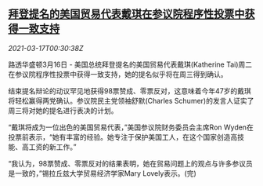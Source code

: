 <!--1615941660000-->
[拜登提名的美国贸易代表戴琪在参议院程序性投票中获得一致支持](https://cn.reuters.com/article/ustr-senate-voting-0316-tues-idCNKBS2B901U)
------

<div><i>2021-03-17T00:30:38Z</i></div><p>路透华盛顿3月16日 - 美国总统拜登提名的美国贸易代表戴琪(Katherine Tai)周二在参议院程序性投票中获得一致支持，她的提名似乎将在周三得到确认。</p><p>结束提名辩论的动议罕见地获得98票赞成、零票反对，这意味着今年47岁的戴琪将轻松赢得两党确认。参议院民主党领袖舒默(Charles Schumer)的发言人证实了周三将对她的提名进行表决的计划。</p><p>“戴琪将成为一位出色的美国贸易代表，”美国参议院财务委员会主席Ron Wyden在投票前表示，“她有丰富的经验。她专注于保护美国工人，在这个国家创造高技能、高工资的新工作。”</p><p>“我认为，98票赞成、零票反对的结果表明，她在贸易问题上的观点与许多参议员是一致的，”锡拉丘兹大学贸易经济学家Mary Lovely表示。(完)</p>
